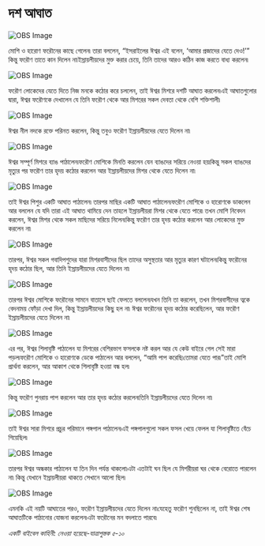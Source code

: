 # দশ আঘাত

![OBS Image](https://cdn.door43.org/obs/jpg/360px/obs-en-10-01.jpg)

মোশি ও হারোণ ফরৌনের কাছে গেলেন৷ তারা বললেন, “ইসরাইলের ঈশ্বর এই বলেন, ‘আমার প্রজাদের যেতে দেও!’” কিন্তু ফরৌণ তাতে কান দিলেন না৷ইস্রায়লীয়দের মুক্ত করার চেয়ে, তিনি তাদের আরও কঠিন কাজ করতে বাধ্য করলেন৷

![OBS Image](https://cdn.door43.org/obs/jpg/360px/obs-en-10-02.jpg)

ফরৌণ লোকেদের যেতে দিতে নিজ মনকে কঠোর করে চললেন, তাই ঈশ্বর মিশরে দশটি আঘাত করলেন৷এই আঘাতগুলোর দ্বারা, ঈশ্বর ফরৌণকে দেখালেন যে তিনি ফরৌণ থেকে আর মিশরের সকল দেবতা থেকে বেশি শক্তিশালী৷

![OBS Image](https://cdn.door43.org/obs/jpg/360px/obs-en-10-03.jpg)

ঈশ্বর নীল নদকে রক্তে পরিনত করলেন, কিন্তু তবুও ফরৌণ ইস্রায়লীয়দের যেতে দিলেন না৷

![OBS Image](https://cdn.door43.org/obs/jpg/360px/obs-en-10-04.jpg)

ঈশ্বর সম্পূর্ণ মিশরে ব্যাঙ পাঠালেন৷ফরৌণ মোশিকে মিনতি করলেন যেন ব্যাঙদের সরিয়ে নেওয়া হয়৷কিন্তু সকল ব্যাঙদের মৃত্যুর পর ফরৌণ তার হৃদয় কঠোর করলেন আর ইস্রায়লীয়দের মিশর থেকে যেতে দিলেন না৷

![OBS Image](https://cdn.door43.org/obs/jpg/360px/obs-en-10-05.jpg)

তাই ঈশ্বর পিশুর একটি আঘাত পাঠালেন৷ তারপর মাছির একটি আঘাত পাঠালেন৷ফরৌণ মোশিকে ও হারোণকে ডাকলেন আর বললেন যে যদি তারা এই আঘাত থামিয়ে দেন তাহলে ইস্রায়লীয়রা মিশর থেকে যেতে পারে৷ তখন মোশি নিবেদন করলেন, ঈশ্বর মিশর থেকে সকল মাছিদের সরিয়ে নিলেন৷কিন্তু ফরৌণ তার হৃদয় কঠোর করলেন আর লোকেদের মুক্ত করলেন না৷

![OBS Image](https://cdn.door43.org/obs/jpg/360px/obs-en-10-06.jpg)

তারপর, ঈশ্বর সকল গবাদিপশুদের যারা মিশরবাসীদের ছিল তাদের অসুস্থতার আর মৃত্যুর কারণ ঘটালেন৷কিন্তু ফরৌনের হৃদয় কঠোর ছিল, আর তিনি ইস্রায়লীয়দের যেতে দিলেন না৷

![OBS Image](https://cdn.door43.org/obs/jpg/360px/obs-en-10-07.jpg)

তারপর ঈশ্বর মোশিকে ফরৌনের সামনে বাতাসে ছাই ফেলতে বললেন৷যখন তিনি তা করলেন, তখন মিশরবাসীদের ত্বকে বেদনাময় ফোঁড়া দেখা দিল, কিন্তু ইস্রায়লীয়দের কিছু হল না৷ ঈশ্বর ফরৌনের হৃদয় কঠোর করেছিলেন, আর ফরৌণ ইস্রায়লীয়দের যেতে দিলেন না৷

![OBS Image](https://cdn.door43.org/obs/jpg/360px/obs-en-10-08.jpg)

এর পর, ঈশ্বর শিলাবৃষ্টি পাঠালেন যা মিশরের বেশিরভাগ ফসলকে নষ্ট করল আর যে কেউ বাইরে গেল সেই মারা পড়ল৷ফরৌণ মোশিকে ও হারোণকে ডেকে পাঠালেন আর বললেন, “আমি পাপ করেছি৷তোমরা যেতে পার৷”তাই মোশি প্রার্থনা করলেন, আর আকাশ থেকে শিলাবৃষ্টি হওয়া বন্ধ হল৷

![OBS Image](https://cdn.door43.org/obs/jpg/360px/obs-en-10-09.jpg)

কিন্তু ফরৌণ পুনরায় পাপ করলেন আর তার হৃদয় কঠোর করলেন৷তিনি ইস্রায়লীয়দের যেতে দিলেন না৷

![OBS Image](https://cdn.door43.org/obs/jpg/360px/obs-en-10-10.jpg)

তাই ঈশ্বর সারা মিশরে প্রচুর পরিমানে পঙ্গপাল পাঠালেন৷এই পঙ্গপালগুলো সকল ফসল খেয়ে ফেলল যা শিলাবৃষ্টিতে বেঁচে গিয়েছিল৷ 

![OBS Image](https://cdn.door43.org/obs/jpg/360px/obs-en-10-11.jpg)

তারপর ঈশ্বর অন্ধকার পাঠালেন যা তিন দিন পর্যন্ত থাকলো৷এটা এতটাই ঘন ছিল যে মিশরীয়রা ঘর থেকে বেরোতে পারলেন না৷ কিন্তু যেখানে ইস্রায়লীয়রা থাকতে সেখানে আলো ছিল৷

![OBS Image](https://cdn.door43.org/obs/jpg/360px/obs-en-10-12.jpg)

এমনকি এই নয়টি আঘাতের পরও, ফরৌণ ইস্রায়লীয়দের যেতে দিলেন না৷যেহেতু ফরৌণ শুনছিলেন না, তাই ঈশ্বর শেষ আঘাতটিকে পাঠানোর যোজনা করলেন৷এটা ফরৌনের মন বদলাতে পারবে৷  

_একটি বাইবেল কাহিনী: নেওয়া হয়েছে-যাত্রাপুস্তক ৫-১০_